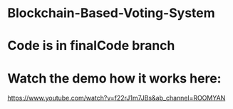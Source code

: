 # Blockchain-Based-Voting-System
# Code is in finalCode branch
# Watch the demo how it works here:
https://www.youtube.com/watch?v=f22rJ1m7JBs&ab_channel=ROOMYAN
